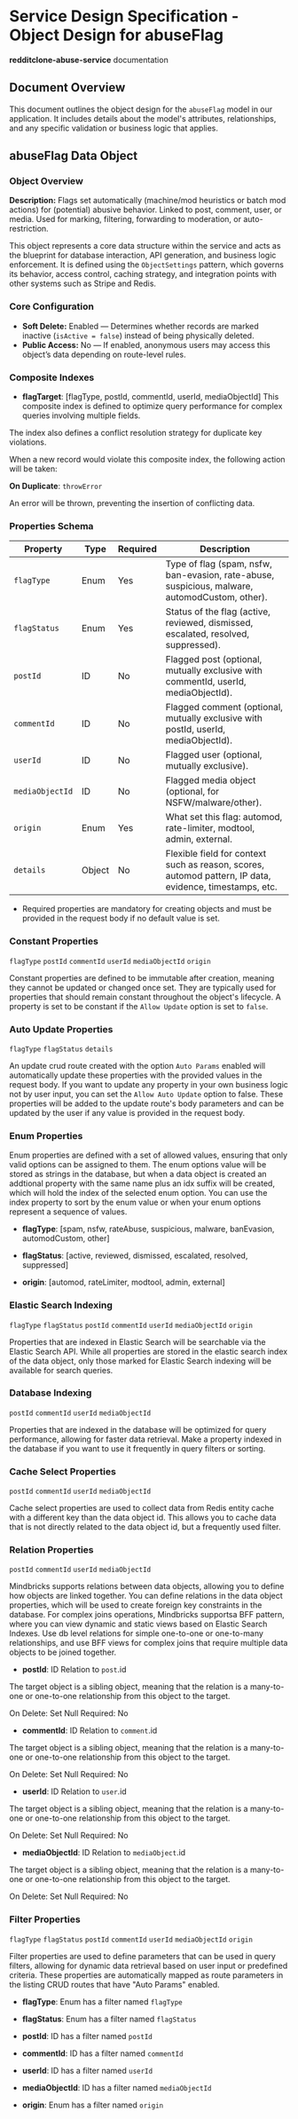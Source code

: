 # Service Design Specification - Object Design for abuseFlag

**redditclone-abuse-service** documentation

## Document Overview

This document outlines the object design for the `abuseFlag` model in our application. It includes details about the model's attributes, relationships, and any specific validation or business logic that applies.

## abuseFlag Data Object

### Object Overview

**Description:** Flags set automatically (machine/mod heuristics or batch mod actions) for (potential) abusive behavior. Linked to post, comment, user, or media. Used for marking, filtering, forwarding to moderation, or auto-restriction.

This object represents a core data structure within the service and acts as the blueprint for database interaction, API generation, and business logic enforcement.
It is defined using the `ObjectSettings` pattern, which governs its behavior, access control, caching strategy, and integration points with other systems such as Stripe and Redis.

### Core Configuration

- **Soft Delete:** Enabled — Determines whether records are marked inactive (`isActive = false`) instead of being physically deleted.
- **Public Access:** No — If enabled, anonymous users may access this object’s data depending on route-level rules.

### Composite Indexes

- **flagTarget**: [flagType, postId, commentId, userId, mediaObjectId]
  This composite index is defined to optimize query performance for complex queries involving multiple fields.

The index also defines a conflict resolution strategy for duplicate key violations.

When a new record would violate this composite index, the following action will be taken:

**On Duplicate**: `throwError`

An error will be thrown, preventing the insertion of conflicting data.

### Properties Schema

| Property        | Type   | Required | Description                                                                                             |
| --------------- | ------ | -------- | ------------------------------------------------------------------------------------------------------- |
| `flagType`      | Enum   | Yes      | Type of flag (spam, nsfw, ban-evasion, rate-abuse, suspicious, malware, automodCustom, other).          |
| `flagStatus`    | Enum   | Yes      | Status of the flag (active, reviewed, dismissed, escalated, resolved, suppressed).                      |
| `postId`        | ID     | No       | Flagged post (optional, mutually exclusive with commentId, userId, mediaObjectId).                      |
| `commentId`     | ID     | No       | Flagged comment (optional, mutually exclusive with postId, userId, mediaObjectId).                      |
| `userId`        | ID     | No       | Flagged user (optional, mutually exclusive).                                                            |
| `mediaObjectId` | ID     | No       | Flagged media object (optional, for NSFW/malware/other).                                                |
| `origin`        | Enum   | Yes      | What set this flag: automod, rate-limiter, modtool, admin, external.                                    |
| `details`       | Object | No       | Flexible field for context such as reason, scores, automod pattern, IP data, evidence, timestamps, etc. |

- Required properties are mandatory for creating objects and must be provided in the request body if no default value is set.

### Constant Properties

`flagType` `postId` `commentId` `userId` `mediaObjectId` `origin`

Constant properties are defined to be immutable after creation, meaning they cannot be updated or changed once set. They are typically used for properties that should remain constant throughout the object's lifecycle.
A property is set to be constant if the `Allow Update` option is set to `false`.

### Auto Update Properties

`flagType` `flagStatus` `details`

An update crud route created with the option `Auto Params` enabled will automatically update these properties with the provided values in the request body.
If you want to update any property in your own business logic not by user input, you can set the `Allow Auto Update` option to false.
These properties will be added to the update route's body parameters and can be updated by the user if any value is provided in the request body.

### Enum Properties

Enum properties are defined with a set of allowed values, ensuring that only valid options can be assigned to them.
The enum options value will be stored as strings in the database,
but when a data object is created an addtional property with the same name plus an idx suffix will be created, which will hold the index of the selected enum option.
You can use the index property to sort by the enum value or when your enum options represent a sequence of values.

- **flagType**: [spam, nsfw, rateAbuse, suspicious, malware, banEvasion, automodCustom, other]

- **flagStatus**: [active, reviewed, dismissed, escalated, resolved, suppressed]

- **origin**: [automod, rateLimiter, modtool, admin, external]

### Elastic Search Indexing

`flagType` `flagStatus` `postId` `commentId` `userId` `mediaObjectId` `origin`

Properties that are indexed in Elastic Search will be searchable via the Elastic Search API.
While all properties are stored in the elastic search index of the data object, only those marked for Elastic Search indexing will be available for search queries.

### Database Indexing

`postId` `commentId` `userId` `mediaObjectId`

Properties that are indexed in the database will be optimized for query performance, allowing for faster data retrieval.
Make a property indexed in the database if you want to use it frequently in query filters or sorting.

### Cache Select Properties

`postId` `commentId` `userId` `mediaObjectId`

Cache select properties are used to collect data from Redis entity cache with a different key than the data object id.
This allows you to cache data that is not directly related to the data object id, but a frequently used filter.

### Relation Properties

`postId` `commentId` `userId` `mediaObjectId`

Mindbricks supports relations between data objects, allowing you to define how objects are linked together.
You can define relations in the data object properties, which will be used to create foreign key constraints in the database.
For complex joins operations, Mindbricks supportsa BFF pattern, where you can view dynamic and static views based on Elastic Search Indexes.
Use db level relations for simple one-to-one or one-to-many relationships, and use BFF views for complex joins that require multiple data objects to be joined together.

- **postId**: ID
  Relation to `post`.id

The target object is a sibling object, meaning that the relation is a many-to-one or one-to-one relationship from this object to the target.

On Delete: Set Null
Required: No

- **commentId**: ID
  Relation to `comment`.id

The target object is a sibling object, meaning that the relation is a many-to-one or one-to-one relationship from this object to the target.

On Delete: Set Null
Required: No

- **userId**: ID
  Relation to `user`.id

The target object is a sibling object, meaning that the relation is a many-to-one or one-to-one relationship from this object to the target.

On Delete: Set Null
Required: No

- **mediaObjectId**: ID
  Relation to `mediaObject`.id

The target object is a sibling object, meaning that the relation is a many-to-one or one-to-one relationship from this object to the target.

On Delete: Set Null
Required: No

### Filter Properties

`flagType` `flagStatus` `postId` `commentId` `userId` `mediaObjectId` `origin`

Filter properties are used to define parameters that can be used in query filters, allowing for dynamic data retrieval based on user input or predefined criteria.
These properties are automatically mapped as route parameters in the listing CRUD routes that have "Auto Params" enabled.

- **flagType**: Enum has a filter named `flagType`

- **flagStatus**: Enum has a filter named `flagStatus`

- **postId**: ID has a filter named `postId`

- **commentId**: ID has a filter named `commentId`

- **userId**: ID has a filter named `userId`

- **mediaObjectId**: ID has a filter named `mediaObjectId`

- **origin**: Enum has a filter named `origin`
